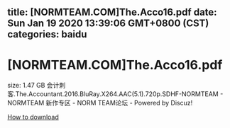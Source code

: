 
title: [NORMTEAM.COM]The.Acco16.pdf
date: Sun Jan 19 2020 13:39:06 GMT+0800 (CST)    
categories: baidu
---

# [NORMTEAM.COM]The.Acco16.pdf
size: 1.47 GB
 会计刺客.The.Accountant.2016.BluRay.X264.AAC(5.1).720p.SDHF-NORMTEAM - NORMTEAM 新作专区 - NORM TEAM论坛 - Powered by Discuz!
 

[How to download](https://bpcam.bemobtrk.com/go/2ceec3aa-1ca2-46d6-b9ff-aaa5c184517c?jno=835)